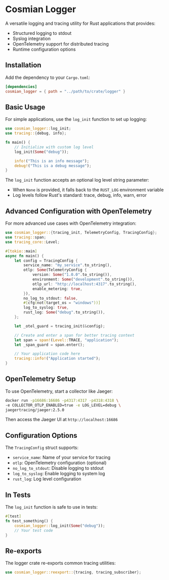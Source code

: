# Cosmian Logger

A versatile logging and tracing utility for Rust applications that provides:

- Structured logging to stdout
- Syslog integration
- OpenTelemetry support for distributed tracing
- Runtime configuration options

## Installation

Add the dependency to your `Cargo.toml`:

```toml
[dependencies]
cosmian_logger = { path = "../path/to/crate/logger" }
```

## Basic Usage

For simple applications, use the `log_init` function to set up logging:

```rust
use cosmian_logger::log_init;
use tracing::{debug, info};

fn main() {
    // Initialize with custom log level
    log_init(Some("debug"));

    info!("This is an info message");
    debug!("This is a debug message");
}
```

The `log_init` function accepts an optional log level string parameter:

- When `None` is provided, it falls back to the `RUST_LOG` environment variable
- Log levels follow Rust's standard: trace, debug, info, warn, error

## Advanced Configuration with OpenTelemetry

For more advanced use cases with OpenTelemetry integration:

```rust
use cosmian_logger::{tracing_init, TelemetryConfig, TracingConfig};
use tracing::span;
use tracing_core::Level;

#[tokio::main]
async fn main() {
    let config = TracingConfig {
        service_name: "my_service".to_string(),
        otlp: Some(TelemetryConfig {
            version: Some("1.0.0".to_string()),
            environment: Some("development".to_string()),
            otlp_url: "http://localhost:4317".to_string(),
            enable_metering: true,
        }),
        no_log_to_stdout: false,
        #[cfg(not(target_os = "windows"))]
        log_to_syslog: true,
        rust_log: Some("debug".to_string()),
    };

    let _otel_guard = tracing_init(&config);

    // Create and enter a span for better tracing context
    let span = span!(Level::TRACE, "application");
    let _span_guard = span.enter();

    // Your application code here
    tracing::info!("Application started");
}
```

## OpenTelemetry Setup

To use OpenTelemetry, start a collector like Jaeger:

```bash
docker run -p16686:16686 -p4317:4317 -p4318:4318 \
-e COLLECTOR_OTLP_ENABLED=true -e LOG_LEVEL=debug \
jaegertracing/jaeger:2.5.0
```

Then access the Jaeger UI at `http://localhost:16686`

## Configuration Options

The `TracingConfig` struct supports:

- `service_name`: Name of your service for tracing
- `otlp`: OpenTelemetry configuration (optional)
- `no_log_to_stdout`: Disable logging to stdout
- `log_to_syslog`: Enable logging to system log
- `rust_log`: Log level configuration

## In Tests

The `log_init` function is safe to use in tests:

```rust
#[test]
fn test_something() {
    cosmian_logger::log_init(Some("debug"));
    // Your test code
}
```

## Re-exports

The logger crate re-exports common tracing utilities:

```rust
use cosmian_logger::reexport::{tracing, tracing_subscriber};
```
